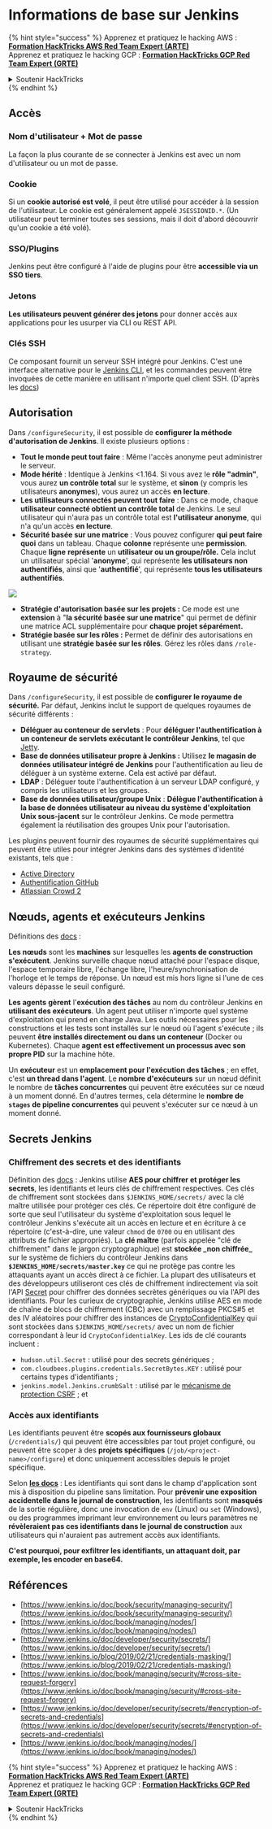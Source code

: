 # Informations de base sur Jenkins

{% hint style="success" %}
Apprenez et pratiquez le hacking AWS :<img src="../../.gitbook/assets/image (1) (1).png" alt="" data-size="line">[**Formation HackTricks AWS Red Team Expert (ARTE)**](https://training.hacktricks.xyz/courses/arte)<img src="../../.gitbook/assets/image (1) (1).png" alt="" data-size="line">\
Apprenez et pratiquez le hacking GCP : <img src="../../.gitbook/assets/image (2).png" alt="" data-size="line">[**Formation HackTricks GCP Red Team Expert (GRTE)**<img src="../../.gitbook/assets/image (2).png" alt="" data-size="line">](https://training.hacktricks.xyz/courses/grte)

<details>

<summary>Soutenir HackTricks</summary>

* Consultez les [**plans d'abonnement**](https://github.com/sponsors/carlospolop) !
* **Rejoignez le** 💬 [**groupe Discord**](https://discord.gg/hRep4RUj7f) ou le [**groupe telegram**](https://t.me/peass) ou **suivez-nous sur** **Twitter** 🐦 [**@hacktricks\_live**](https://twitter.com/hacktricks\_live)**.**
* **Partagez des astuces de hacking en soumettant des PR au** [**HackTricks**](https://github.com/carlospolop/hacktricks) et [**HackTricks Cloud**](https://github.com/carlospolop/hacktricks-cloud) dépôts github.

</details>
{% endhint %}

## Accès

### Nom d'utilisateur + Mot de passe

La façon la plus courante de se connecter à Jenkins est avec un nom d'utilisateur ou un mot de passe.

### Cookie

Si un **cookie autorisé est volé**, il peut être utilisé pour accéder à la session de l'utilisateur. Le cookie est généralement appelé `JSESSIONID.*`. (Un utilisateur peut terminer toutes ses sessions, mais il doit d'abord découvrir qu'un cookie a été volé).

### SSO/Plugins

Jenkins peut être configuré à l'aide de plugins pour être **accessible via un SSO tiers**.

### Jetons

**Les utilisateurs peuvent générer des jetons** pour donner accès aux applications pour les usurper via CLI ou REST API.

### Clés SSH

Ce composant fournit un serveur SSH intégré pour Jenkins. C'est une interface alternative pour le [Jenkins CLI](https://www.jenkins.io/doc/book/managing/cli/), et les commandes peuvent être invoquées de cette manière en utilisant n'importe quel client SSH. (D'après les [docs](https://plugins.jenkins.io/sshd/))

## Autorisation

Dans `/configureSecurity`, il est possible de **configurer la méthode d'autorisation de Jenkins**. Il existe plusieurs options :

* **Tout le monde peut tout faire** : Même l'accès anonyme peut administrer le serveur.
* **Mode hérité** : Identique à Jenkins <1.164. Si vous avez le **rôle "admin"**, vous aurez **un contrôle total** sur le système, et **sinon** (y compris les utilisateurs **anonymes**), vous aurez un accès **en lecture**.
* **Les utilisateurs connectés peuvent tout faire** : Dans ce mode, chaque **utilisateur connecté obtient un contrôle total** de Jenkins. Le seul utilisateur qui n'aura pas un contrôle total est **l'utilisateur anonyme**, qui n'a qu'un accès **en lecture**.
* **Sécurité basée sur une matrice** : Vous pouvez configurer **qui peut faire quoi** dans un tableau. Chaque **colonne** représente une **permission**. Chaque **ligne** **représente** un **utilisateur ou un groupe/rôle.** Cela inclut un utilisateur spécial '**anonyme**', qui représente **les utilisateurs non authentifiés**, ainsi que '**authentifié**', qui représente **tous les utilisateurs authentifiés**.

![](<../../.gitbook/assets/image (149).png>)

* **Stratégie d'autorisation basée sur les projets :** Ce mode est une **extension** à "**la sécurité basée sur une matrice**" qui permet de définir une matrice ACL supplémentaire pour **chaque projet séparément.**
* **Stratégie basée sur les rôles :** Permet de définir des autorisations en utilisant une **stratégie basée sur les rôles**. Gérez les rôles dans `/role-strategy`.

## **Royaume de sécurité**

Dans `/configureSecurity`, il est possible de **configurer le royaume de sécurité.** Par défaut, Jenkins inclut le support de quelques royaumes de sécurité différents :

* **Déléguer au conteneur de servlets** : Pour **déléguer l'authentification à un conteneur de servlets exécutant le contrôleur Jenkins**, tel que [Jetty](https://www.eclipse.org/jetty/).
* **Base de données utilisateur propre à Jenkins :** Utilisez **le magasin de données utilisateur intégré de Jenkins** pour l'authentification au lieu de déléguer à un système externe. Cela est activé par défaut.
* **LDAP** : Déléguer toute l'authentification à un serveur LDAP configuré, y compris les utilisateurs et les groupes.
* **Base de données utilisateur/groupe Unix** : **Délègue l'authentification à la base de données utilisateur au niveau du système d'exploitation Unix sous-jacent** sur le contrôleur Jenkins. Ce mode permettra également la réutilisation des groupes Unix pour l'autorisation.

Les plugins peuvent fournir des royaumes de sécurité supplémentaires qui peuvent être utiles pour intégrer Jenkins dans des systèmes d'identité existants, tels que :

* [Active Directory](https://plugins.jenkins.io/active-directory)
* [Authentification GitHub](https://plugins.jenkins.io/github-oauth)
* [Atlassian Crowd 2](https://plugins.jenkins.io/crowd2)

## Nœuds, agents et exécuteurs Jenkins

Définitions des [docs](https://www.jenkins.io/doc/book/managing/nodes/) :

**Les nœuds** sont les **machines** sur lesquelles les **agents de construction s'exécutent**. Jenkins surveille chaque nœud attaché pour l'espace disque, l'espace temporaire libre, l'échange libre, l'heure/synchronisation de l'horloge et le temps de réponse. Un nœud est mis hors ligne si l'une de ces valeurs dépasse le seuil configuré.

**Les agents** **gèrent** l'**exécution des tâches** au nom du contrôleur Jenkins en **utilisant des exécuteurs**. Un agent peut utiliser n'importe quel système d'exploitation qui prend en charge Java. Les outils nécessaires pour les constructions et les tests sont installés sur le nœud où l'agent s'exécute ; ils peuvent **être installés directement ou dans un conteneur** (Docker ou Kubernetes). Chaque **agent est effectivement un processus avec son propre PID** sur la machine hôte.

Un **exécuteur** est un **emplacement pour l'exécution des tâches** ; en effet, c'est **un thread dans l'agent**. Le **nombre d'exécuteurs** sur un nœud définit le nombre de **tâches concurrentes** qui peuvent être exécutées sur ce nœud à un moment donné. En d'autres termes, cela détermine le **nombre de `stages` de pipeline concurrentes** qui peuvent s'exécuter sur ce nœud à un moment donné.

## Secrets Jenkins

### Chiffrement des secrets et des identifiants

Définition des [docs](https://www.jenkins.io/doc/developer/security/secrets/#encryption-of-secrets-and-credentials) : Jenkins utilise **AES pour chiffrer et protéger les secrets**, les identifiants et leurs clés de chiffrement respectives. Ces clés de chiffrement sont stockées dans `$JENKINS_HOME/secrets/` avec la clé maître utilisée pour protéger ces clés. Ce répertoire doit être configuré de sorte que seul l'utilisateur du système d'exploitation sous lequel le contrôleur Jenkins s'exécute ait un accès en lecture et en écriture à ce répertoire (c'est-à-dire, une valeur `chmod` de `0700` ou en utilisant des attributs de fichier appropriés). La **clé maître** (parfois appelée "clé de chiffrement" dans le jargon cryptographique) est **stockée \_non chiffrée\_** sur le système de fichiers du contrôleur Jenkins dans **`$JENKINS_HOME/secrets/master.key`** ce qui ne protège pas contre les attaquants ayant un accès direct à ce fichier. La plupart des utilisateurs et des développeurs utiliseront ces clés de chiffrement indirectement via soit l'API [Secret](https://javadoc.jenkins.io/byShortName/Secret) pour chiffrer des données secrètes génériques ou via l'API des identifiants. Pour les curieux de cryptographie, Jenkins utilise AES en mode de chaîne de blocs de chiffrement (CBC) avec un remplissage PKCS#5 et des IV aléatoires pour chiffrer des instances de [CryptoConfidentialKey](https://javadoc.jenkins.io/byShortName/CryptoConfidentialKey) qui sont stockées dans `$JENKINS_HOME/secrets/` avec un nom de fichier correspondant à leur id `CryptoConfidentialKey`. Les ids de clé courants incluent :

* `hudson.util.Secret` : utilisé pour des secrets génériques ;
* `com.cloudbees.plugins.credentials.SecretBytes.KEY` : utilisé pour certains types d'identifiants ;
* `jenkins.model.Jenkins.crumbSalt` : utilisé par le [mécanisme de protection CSRF](https://www.jenkins.io/doc/book/managing/security/#cross-site-request-forgery) ; et

### Accès aux identifiants

Les identifiants peuvent être **scopés aux fournisseurs globaux** (`/credentials/`) qui peuvent être accessibles par tout projet configuré, ou peuvent être scoper à des **projets spécifiques** (`/job/<project-name>/configure`) et donc uniquement accessibles depuis le projet spécifique.

Selon [**les docs**](https://www.jenkins.io/blog/2019/02/21/credentials-masking/) : Les identifiants qui sont dans le champ d'application sont mis à disposition du pipeline sans limitation. Pour **prévenir une exposition accidentelle dans le journal de construction**, les identifiants sont **masqués** de la sortie régulière, donc une invocation de `env` (Linux) ou `set` (Windows), ou des programmes imprimant leur environnement ou leurs paramètres ne **révèleraient pas ces identifiants dans le journal de construction** aux utilisateurs qui n'auraient pas autrement accès aux identifiants.

**C'est pourquoi, pour exfiltrer les identifiants, un attaquant doit, par exemple, les encoder en base64.**

## Références

* [https://www.jenkins.io/doc/book/security/managing-security/](https://www.jenkins.io/doc/book/security/managing-security/)
* [https://www.jenkins.io/doc/book/managing/nodes/](https://www.jenkins.io/doc/book/managing/nodes/)
* [https://www.jenkins.io/doc/developer/security/secrets/](https://www.jenkins.io/doc/developer/security/secrets/)
* [https://www.jenkins.io/blog/2019/02/21/credentials-masking/](https://www.jenkins.io/blog/2019/02/21/credentials-masking/)
* [https://www.jenkins.io/doc/book/managing/security/#cross-site-request-forgery](https://www.jenkins.io/doc/book/managing/security/#cross-site-request-forgery)
* [https://www.jenkins.io/doc/developer/security/secrets/#encryption-of-secrets-and-credentials](https://www.jenkins.io/doc/developer/security/secrets/#encryption-of-secrets-and-credentials)
* [https://www.jenkins.io/doc/book/managing/nodes/](https://www.jenkins.io/doc/book/managing/nodes/)

{% hint style="success" %}
Apprenez et pratiquez le hacking AWS :<img src="../../.gitbook/assets/image (1) (1).png" alt="" data-size="line">[**Formation HackTricks AWS Red Team Expert (ARTE)**](https://training.hacktricks.xyz/courses/arte)<img src="../../.gitbook/assets/image (1) (1).png" alt="" data-size="line">\
Apprenez et pratiquez le hacking GCP : <img src="../../.gitbook/assets/image (2).png" alt="" data-size="line">[**Formation HackTricks GCP Red Team Expert (GRTE)**<img src="../../.gitbook/assets/image (2).png" alt="" data-size="line">](https://training.hacktricks.xyz/courses/grte)

<details>

<summary>Soutenir HackTricks</summary>

* Consultez les [**plans d'abonnement**](https://github.com/sponsors/carlospolop) !
* **Rejoignez le** 💬 [**groupe Discord**](https://discord.gg/hRep4RUj7f) ou le [**groupe telegram**](https://t.me/peass) ou **suivez-nous sur** **Twitter** 🐦 [**@hacktricks\_live**](https://twitter.com/hacktricks\_live)**.**
* **Partagez des astuces de hacking en soumettant des PR au** [**HackTricks**](https://github.com/carlospolop/hacktricks) et [**HackTricks Cloud**](https://github.com/carlospolop/hacktricks-cloud) dépôts github.

</details>
{% endhint %}
